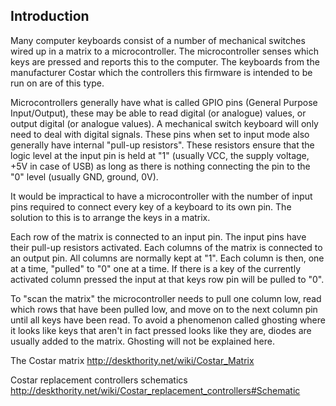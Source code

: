 ## Introduction

Many computer keyboards consist of a number of mechanical switches
wired up in a matrix to a microcontroller. The microcontroller senses
which keys are pressed and reports this to the computer. The keyboards
from the manufacturer Costar which the controllers this firmware is
intended to be run on are of this type.

Microcontrollers generally have what is called GPIO pins (General
Purpose Input/Output), these may be able to read digital (or analogue)
values, or output digital (or analogue values). A mechanical switch
keyboard will only need to deal with digital signals. These pins when
set to input mode also generally have internal "pull-up
resistors". These resistors ensure that the logic level at the input
pin is held at "1" (usually VCC, the supply voltage, +5V in case of
USB) as long as there is nothing connecting the pin to the "0" level
(usually GND, ground, 0V).

It would be impractical to have a microcontroller with the number of
input pins required to connect every key of a keyboard to its own
pin. The solution to this is to arrange the keys in a matrix. 

Each row of the matrix is connected to an input pin. The input pins
have their pull-up resistors activated. Each columns of the matrix is
connected to an output pin. All columns are normally kept at "1". Each
column is then, one at a time, "pulled" to "0" one at a time. If there
is a key of the currently activated column pressed the input at that
keys row pin will be pulled to "0".

To "scan the matrix" the microcontroller needs to pull one column low,
read which rows that have been pulled low, and move on to the next
column pin until all keys have been read. To avoid a phenomenon called
ghosting where it looks like keys that aren't in fact pressed looks
like they are, diodes are usually added to the matrix. Ghosting will
not be explained here.

The Costar matrix
http://deskthority.net/wiki/Costar_Matrix

Costar replacement controllers schematics
http://deskthority.net/wiki/Costar_replacement_controllers#Schematic
